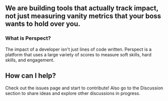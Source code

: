 ## We are building tools that actually track impact, not just measuring vanity metrics that your boss wants to hold over you. 

### What is Perspect?
The impact of a developer isn't just lines of code written. Perspect is a platform that uses a large variety of scores to measure soft skills, hard skills, and engagement. 

## How can I help?
Check out the issues page and start to contribute! Also go to the Discussion section to share ideas and explore other discussions in progress. 

<!--

**Here are some ideas to get you started:**

🙋‍♀️ A short introduction - what is your organization all about?
🌈 Contribution guidelines - how can the community get involved?
👩‍💻 Useful resources - where can the community find your docs? Is there anything else the community should know?
🍿 Fun facts - what does your team eat for breakfast?
🧙 Remember, you can do mighty things with the power of [Markdown](https://docs.github.com/github/writing-on-github/getting-started-with-writing-and-formatting-on-github/basic-writing-and-formatting-syntax)
-->

